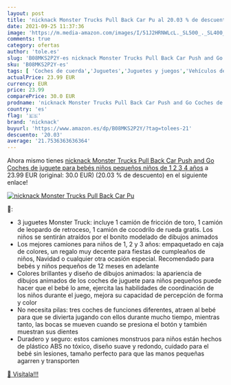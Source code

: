 ```yaml
---
layout: post
title: 'nicknack Monster Trucks Pull Back Car Pu al 20.03 % de descuento'
date: 2021-09-25 11:37:36
image: 'https://m.media-amazon.com/images/I/51J2HRNWLcL._SL500_._SL400_.jpg'
comments: true
category: ofertas
author: 'tole.es'
slug: 'B08MKS2P2Y-es nicknack Monster Trucks Pull Back Car Push and Go Coches...'
sku: 'B08MKS2P2Y-es'
tags: [ 'Coches de cuerda','Juguetes','Juguetes y juegos','Vehículos de juguete para niños','bebés','nicknack', ]
actualPrice: 23.99 EUR
currency: EUR
price: 23.99
comparePrice: 30.0 EUR
prodname: 'nicknack Monster Trucks Pull Back Car Push and Go Coches de juguete para bebés  niños pequeños  niños de 1 2 3 4 años'
country: 'es'
flag: '🇪🇸'
brand: 'nicknack'
buyurl: 'https://www.amazon.es/dp/B08MKS2P2Y/?tag=tolees-21'
descuento: '20.03'
average: '21.7536363636364'
---
```


Ahora mismo tienes [nicknack Monster Trucks Pull Back Car Push and Go Coches de juguete para bebés  niños pequeños  niños de 1 2 3 4 años](https://www.amazon.es/dp/B08MKS2P2Y/?tag=tolees-21) a 23.99 EUR (original: 30.0 EUR) (20.03 %  de descuento) en el siguiente enlace!

[![nicknack Monster Trucks Pull Back Car Pu](https://m.media-amazon.com/images/I/51J2HRNWLcL._SL500_._SL400_.jpg)](https://www.amazon.es/dp/B08MKS2P2Y/?tag=tolees-21)

🔎:

- 3 juguetes Monster Truck: incluye 1 camión de fricción de toro, 1 camión de leopardo de retroceso, 1 camión de cocodrilo de rueda gratis. Los niños se sentirán atraídos por el bonito modelado de dibujos animados
- Los mejores camiones para niños de 1, 2 y 3 años: empaquetado en caja de colores, un regalo muy decente para fiestas de cumpleaños de niños, Navidad o cualquier otra ocasión especial. Recomendado para bebés y niños pequeños de 12 meses en adelante
- Colores brillantes y diseño de dibujos animados: la apariencia de dibujos animados de los coches de juguete para niños pequeños puede hacer que el bebé lo ame, ejercita las habilidades de coordinación de los niños durante el juego, mejora su capacidad de percepción de forma y color
- No necesita pilas: tres coches de funciones diferentes, atraen al bebé para que se divierta jugando con ellos durante mucho tiempo, mientras tanto, las bocas se mueven cuando se presiona el botón y también muestran sus dientes
- Duradero y seguro: estos camiones monstruos para niños están hechos de plástico ABS no tóxico, diseño suave y redondo, cuidado para el bebé sin lesiones, tamaño perfecto para que las manos pequeñas agarren y transporten

[🛒 Visítala!!!](https://www.amazon.es/dp/B08MKS2P2Y/?tag=tolees-21)
